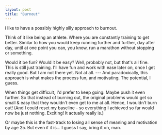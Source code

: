 ```yaml
---
layout: post
title: "Burnout"
---
```


i like to have a possibly highly silly approach to burnout.

Think of it like being an athlete. Where you are constantly training to get better. Similar to how you would keep running further and further, day after day, until at one point you can, you know, run a marathon without stopping or something.

Would it be fun? Would it be easy? Well, probably not, but that's all fine. This is still just training. I'll have fun and work with ease later on, once I get really good. But I am not there yet. Not at all. --- And paradoxically, this approach is what makes the process fun, and motivating. The potential, I guess.

When things get difficult, I'd prefer to keep going. Maybe push it even further. So that instead of burning out, the original problems would get so small & easy that they wouldn't even get to me at all. Hence, I wouldn't burn out! (And I could reset my baseline - so everything I achieved so far would now be just nothing. Exciting! It actually really is.)

Or maybe this is the fast-track to losing all sense of meaning and motivation by age 25. But even if it is... I guess I say, bring it on, man.
